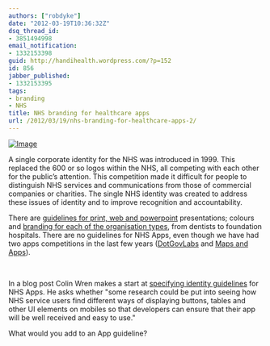 ```yaml
---
authors: ["robdyke"]
date: "2012-03-19T10:36:32Z"
dsq_thread_id:
- 3851494998
email_notification:
- 1332153398
guid: http://handihealth.wordpress.com/?p=152
id: 856
jabber_published:
- 1332153395
tags:
- branding
- NHS
title: NHS branding for healthcare apps
url: /2012/03/19/nhs-branding-for-healthcare-apps-2/
---
```

[<img class="size-full wp-image" src="http://www.handihealth.net/pubfiles/2012/03/nhslogo1.gif?w=408" alt="Image" />](http://www.handihealth.net/pubfiles/2012/03/nhslogo1.gif)

A single corporate identity for the NHS was introduced in 1999. This replaced the 600 or so logos within the NHS, all competing with each other for the public’s attention. This competition made it difficult for people to distinguish NHS services and communications from those of commercial companies or charities. The single NHS identity was created to address these issues of identity and to improve recognition and accountability.

There are [guidelines for print, web and powerpoint](http://www.nhsidentity.nhs.uk/tools-and-resources/introduction) presentations; colours and [branding for each of the organisation types](http://www.nhsidentity.nhs.uk/all-guidelines), from dentists to foundation hospitals. There are no guidelines for NHS Apps, even though we have had two apps competitions in the last few years ([DotGovLabs](https://dotgovlabs.direct.gov.uk/Page/Home) and [Maps and Apps](http://mapsandapps.dh.gov.uk/)). 

 

In a blog post Colin Wren makes a start at [specifying identity guidelines](http://colinwren.com/nhs-app-branding-a-thought/) for NHS Apps. He asks whether "some research could be put into seeing how NHS service users find different ways of displaying buttons, tables and other UI elements on mobiles so that developers can ensure that their app will be well received and easy to use."

What would you add to an App guideline?